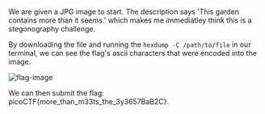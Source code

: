 We are given a JPG image to start. The description says 'This garden contains more than it seems.' which makes me immediatley think this is a stegonography challenge.

By downloading the file and running the `hexdump -C /path/to/file` in our terminal, we can see the flag's ascii characters that were encoded into the image.

![flag-image](https://i.imgur.com/vKuSxMK.png)

We can then submit the flag: picoCTF{more_than_m33ts_the_3y3657BaB2C}.
